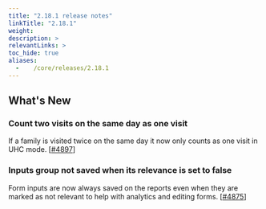 ```yaml
---
title: "2.18.1 release notes"
linkTitle: "2.18.1"
weight:
description: >
relevantLinks: >
toc_hide: true
aliases:
  -    /core/releases/2.18.1
---
```


## What's New

### Count two visits on the same day as one visit

If a family is visited twice on the same day it now only counts as one visit in UHC mode. [[#4897](https://github.com/medic/cht-core/issues/4897)]

### Inputs group not saved when its relevance is set to false

Form inputs are now always saved on the reports even when they are marked as not relevant to help with analytics and editing forms. [[#4875](https://github.com/medic/cht-core/issues/4875)]
